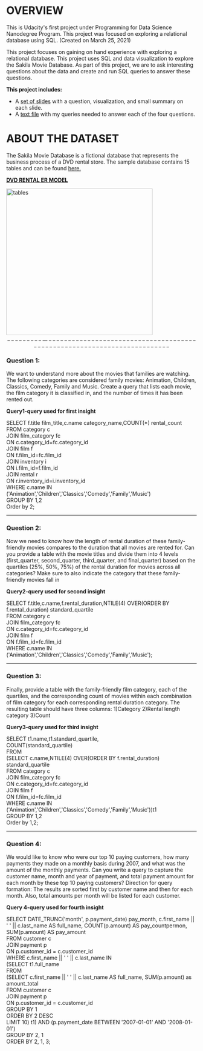 # OVERVIEW

This is Udacity's first project under Programming for Data Science Nanodegree Program. This project was focused on exploring a relational database using SQL. (Created on March 25, 2021)

This project focuses on gaining on hand experience with exploring a relational database. This project uses SQL and data visualization to explore the Sakila Movie Database. As part of this project, we are to ask interesting questions about the data and create and run SQL queries to answer these questions.

**This project includes:**
+ A [set of slides](report.pdf) with a question, visualization, and small summary on each slide.
+ A [text file](queries.txt)  with my queries needed to answer each of the four questions.

# ABOUT THE DATASET

The Sakila Movie Database is a fictional database that represents the business process of a DVD rental store. The sample database contains 15 tables and can be found [here.](http://www.postgresqltutorial.com/postgresql-sample-database/)

[**DVD RENTAL ER MODEL**](dvd-rental-erd.pptx)

<img width="387" alt="tables" src="https://user-images.githubusercontent.com/63715337/112750544-d55faf80-8fe6-11eb-895e-2dc0bcf1e7f4.png">



<center> _  _  _  _  _  _  _  _  _  __  _  _  _  _  _  _  _  _  _  _  _  _  _  _  _  _  _  _  _  _  _  _  _  _  _  _  _  _  _  _    _  _  _  _  _  _  _  _  _  _  _  _  _  _  _  _  _  _  _  _  _  _  _  _  _  _  _  _  _  _  _  _  _  _  _  _  _  _  _  _  _  _  _  </center>

### Question 1:
We want to understand more about the movies that families are watching. The following categories are considered family movies: Animation, Children,
Classics, Comedy, Family and Music.
Create a query that lists each movie, the film category it is classified in, and the number of times it has been rented out.

**Query1-query used for first insight**

<p>SELECT f.title film_title,c.name category_name,COUNT(*) rental_count <br>
FROM category c <br>
JOIN film_category fc <br>
ON c.category_id=fc.category_id <br>
JOIN film f <br>
ON f.film_id=fc.film_id <br>
JOIN inventory i <br>
ON i.film_id=f.film_id <br>
JOIN rental r <br>
ON r.inventory_id=i.inventory_id <br>
WHERE c.name IN ('Animation','Children','Classics','Comedy','Family','Music') <br>
GROUP BY 1,2 <br>
Order by 2; </p>

 _ _ _ _

### Question 2:
Now we need to know how the length of rental duration of these family-friendly movies compares to the duration that all movies are rented for.
Can you provide a table with the movie titles and divide them into 4 levels (first_quarter, second_quarter, third_quarter, and final_quarter) based on 
the quartiles (25%, 50%, 75%) of the rental duration for movies across all categories? Make sure to also indicate the category that these 
family-friendly movies fall in

**Query2-query used for second insight**

<p>SELECT f.title,c.name,f.rental_duration,NTILE(4) OVER(ORDER BY f.rental_duration) standard_quartile <br>
FROM category c  <br>
JOIN film_category fc <br>
ON c.category_id=fc.category_id <br>
JOIN film f <br>
ON f.film_id=fc.film_id <br>
WHERE c.name IN ('Animation','Children','Classics','Comedy','Family','Music');</p>

 _ _ _ _

### Question 3:
Finally, provide a table with the family-friendly film category, each of the quartiles, and the corresponding count of movies within each combination 
of film category for each corresponding rental duration category. The resulting table should have three columns:
1)Category
2)Rental length category
3)Count

**Query3-query used for third insight**

<p>SELECT t1.name,t1.standard_quartile, <br>
COUNT(standard_quartile) <br>
FROM <br>
(SELECT c.name,NTILE(4) OVER(ORDER BY f.rental_duration) standard_quartile <br>
FROM category c <br>
JOIN film_category fc <br>
ON c.category_id=fc.category_id <br>
JOIN film f <br>
ON f.film_id=fc.film_id <br>
WHERE c.name IN ('Animation','Children','Classics','Comedy','Family','Music'))t1 <br>
GROUP BY 1,2 <br>
Order by 1,2;</p>

 _ _ _ _
 
### Question 4:
We would like to know who were our top 10 paying customers, how many payments they made on a monthly basis during 2007, and what was the amount of the monthly payments. Can you write a 
query to capture the customer name, month and year of payment, and total payment amount for each month by these top 10 paying customers?
Direction for query formation: The results are sorted first by customer name and then for each month. Also, total amounts per month will be listed for each customer.

**Query 4-query used for fourth insight**

<p>SELECT DATE_TRUNC('month', p.payment_date) pay_month, c.first_name || ' ' || c.last_name AS full_name, COUNT(p.amount) AS pay_countpermon, SUM(p.amount) AS pay_amount <br>
FROM customer c <br>
JOIN payment p <br>
ON p.customer_id = c.customer_id <br>
WHERE c.first_name || ' ' || c.last_name IN <br>
(SELECT t1.full_name <br>
FROM <br>
(SELECT c.first_name || ' ' || c.last_name AS full_name, SUM(p.amount) as amount_total <br>
FROM customer c <br>
JOIN payment p <br>
ON p.customer_id = c.customer_id <br>
GROUP BY 1	<br>
ORDER BY 2 DESC <br>
LIMIT 10) t1) AND (p.payment_date BETWEEN '2007-01-01' AND '2008-01-01') <br>
GROUP BY 2, 1 <br>
ORDER BY 2, 1, 3;</p>

